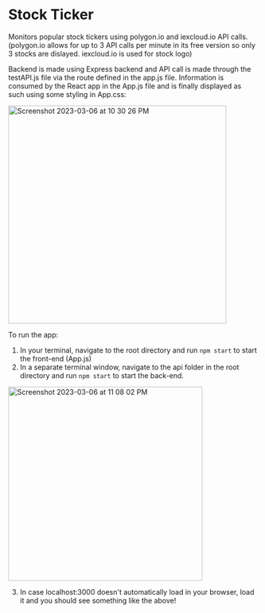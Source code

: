 # Stock Ticker

Monitors popular stock tickers using polygon.io and iexcloud.io API calls.
(polygon.io allows for up to 3 API calls per minute in its free version so only 3 stocks are dislayed. iexcloud.io is used for stock logo)

Backend is made using Express backend and API call is made through the testAPI.js file via the route defined in the app.js file.
Information is consumed by the React app in the App.js file and is finally displayed as such using some styling in App.css:

<img width="438" alt="Screenshot 2023-03-06 at 10 30 26 PM" src="https://user-images.githubusercontent.com/56750694/223147771-96ac90cc-e9e1-42b8-b147-f9ba16759f2a.png">

To run the app:
1. In your terminal, navigate to the root directory and run `npm start` to start the front-end (App.js)
2. In a separate terminal window, navigate to the api folder in the root directory and run `npm start` to start the back-end.

<img width="390" alt="Screenshot 2023-03-06 at 11 08 02 PM" src="https://user-images.githubusercontent.com/56750694/223150083-02f6a530-c39c-469a-9331-78250e4d0897.png">

3. In case localhost:3000 doesn't automatically load in your browser, load it and you should see something like the above!
